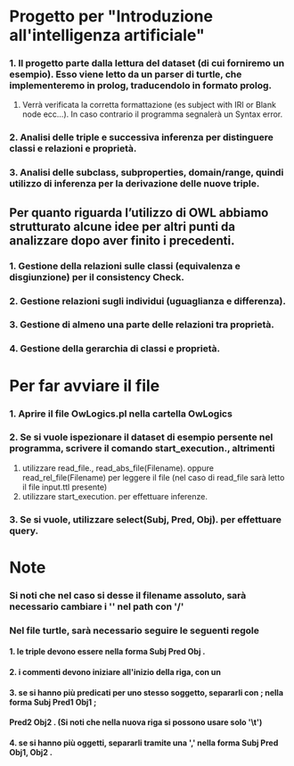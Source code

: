 Progetto per "Introduzione all'intelligenza artificiale"
=======





### 1. Il progetto parte dalla lettura del dataset (di cui forniremo un esempio). Esso viene letto da un parser di turtle, che implementeremo in prolog, traducendolo in formato prolog.
1. Verrà verificata la corretta formattazione (es subject with IRI or Blank node ecc…). In caso contrario il programma segnalerà un Syntax error.

### 2. Analisi delle triple e successiva inferenza per distinguere classi e relazioni e proprietà.

### 3. Analisi delle subclass, subproperties, domain/range, quindi utilizzo di inferenza per la derivazione delle nuove triple.


## Per quanto riguarda l’utilizzo di OWL abbiamo strutturato alcune idee per altri punti da analizzare dopo aver finito i precedenti. 

### 1. Gestione della relazioni sulle classi (equivalenza e disgiunzione) per il consistency Check.

### 2. Gestione relazioni sugli individui (uguaglianza e differenza).

### 3. Gestione di almeno una parte delle relazioni tra proprietà.

### 4. Gestione della gerarchia di classi e proprietà.

Per far avviare il file
======

### 1. Aprire il file OwLogics.pl nella cartella OwLogics

### 2. Se si vuole ispezionare il dataset di esempio persente nel programma, scrivere il comando start_execution., altrimenti
 1. utilizzare read_file., read_abs_file(Filename). oppure read_rel_file(Filename) per leggere il file (nel caso di read_file sarà letto il file input.ttl presente)
 2. utilizzare start_execution. per effettuare inferenze.

### 3. Se si vuole, utilizzare select(Subj, Pred, Obj). per effettuare query.

Note
======

### Si noti che nel caso si desse il filename assoluto, sarà necessario cambiare i '\' nel path con '/'

### Nel file turtle, sarà necessario seguire le seguenti regole

#### 1. le triple devono essere nella forma Subj Pred Obj .
#### 2. i commenti devono iniziare all'inizio della riga, con un #
#### 3. se si hanno più predicati per uno stesso soggetto, separarli con ; nella forma Subj Pred1 Obj1 ;
#### Pred2 Obj2 . (Si noti che nella nuova riga si possono usare solo '\t')
#### 4. se si hanno più oggetti, separarli tramite una ',' nella forma Subj Pred Obj1, Obj2 .
